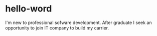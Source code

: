 # hello-word
I'm new to professional sofware development. After graduate I seek an opportunity to join IT company to build my carrier.
